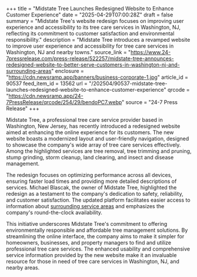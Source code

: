 +++
title = "Midstate Tree Launches Redesigned Website to Enhance Customer Experience"
date = "2025-04-29T07:00:28Z"
draft = false
summary = "Midstate Tree's website redesign focuses on improving user experience and accessibility to its tree care services in Washington, NJ, reflecting its commitment to customer satisfaction and environmental responsibility."
description = "Midstate Tree introduces a revamped website to improve user experience and accessibility for tree care services in Washington, NJ and nearby towns."
source_link = "https://www.24-7pressrelease.com/press-release/522257/midstate-tree-announces-redesigned-website-to-better-serve-customers-in-washington-nj-and-surrounding-areas"
enclosure = "https://cdn.newsramp.app/banners/business-corporate-1.jpg"
article_id = 90537
feed_item_id = 13562
url = "/202504/90537-midstate-tree-launches-redesigned-website-to-enhance-customer-experience"
qrcode = "https://cdn.newsramp.app/24-7PressRelease/qrcode/254/29/bendoPC7.webp"
source = "24-7 Press Release"
+++

<p>Midstate Tree, a professional tree care service provider based in Washington, New Jersey, has recently introduced a redesigned website aimed at enhancing the online experience for its customers. The new website boasts a modernized layout and user-friendly navigation, designed to showcase the company's wide array of tree care services effectively. Among the highlighted services are tree removal, tree trimming and pruning, stump grinding, storm cleanup, land clearing, and insect and disease management.</p><p>The redesign focuses on optimizing performance across all devices, ensuring faster load times and providing more detailed descriptions of services. Michael Blascak, the owner of Midstate Tree, highlighted the redesign as a testament to the company's dedication to safety, reliability, and customer satisfaction. The updated platform facilitates easier access to information about <a href="https://midstatetrees.com/location/" rel="nofollow" target="_blank">surrounding service areas</a> and emphasizes the company's round-the-clock availability.</p><p>This initiative underscores Midstate Tree's commitment to offering environmentally responsible and affordable tree management solutions. By streamlining the online interface, the company aims to make it simpler for homeowners, businesses, and property managers to find and utilize professional tree care services. The enhanced usability and comprehensive service information provided by the new website make it an invaluable resource for those in need of tree care services in Washington, NJ, and nearby areas.</p>